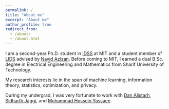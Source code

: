 ```yaml
---
permalink: /
title: "About me"
excerpt: "About me"
author_profile: true
redirect_from:
  - /about/
  - /about.html
---
```


I am a second-year Ph.D. student in [IDSS](https://idss.mit.edu/) at MIT and a student member of [LIDS](https://lids.mit.edu/) advised by [Navid Azizan](https://azizan.mit.edu/). Before coming to MIT, I earned a dual B.Sc. degree in Electrical Engineering and Mathematics from Sharif University of Technology.

My research interests lie in the span of machine learning, information theory, statistics, optimization, and privacy.

During my undergrad, I was very fortunate to work with [Dan Alistarh](https://people.csail.mit.edu/alistarh/), [Sidharth Jaggi](https://research-information.bris.ac.uk/en/persons/sidharth-sid-jaggi), and [Mohammad Hossein Yassaee](https://scholar.google.com/citations?user=Y6vuiBUAAAAJ&hl=en).



<!-- My main areas of interest include the following:
- Distributed Machine Learning
- Neural Networks' Training and Inference Acceleration
- Privacy
- High Dimensional Statistics

I have worked on:
- Neural Networks' Training and Inference Acceleration
- Communication Channels in the Presence of Myopic Adversaries.
- Privacy and Communication Challenges in Federated Learning. -->

<!-- News
======
- June 2022: Talk at ISIT 2022 “New Results on AVCs with Omniscient and Myopic Adversaries”
- April 2022: Paper “New Results on AVCs with Omniscient and Myopic Adversaries” Accepted at the 2022 IEEE International Symposium on Information Theory (ISIT 2022).
- Feburary 2022: Joined [Distributed Algorithms and Systems Laboratory at IST Austria](https://ist.ac.at/en/research/alistarh-group/) as a Scientific Intern.
- July 2021: Joined [CAN-DO-IT Research Group](https://research-information.bris.ac.uk/en/persons/sidharth-sid-jaggi) as a Remote Intern. -->
